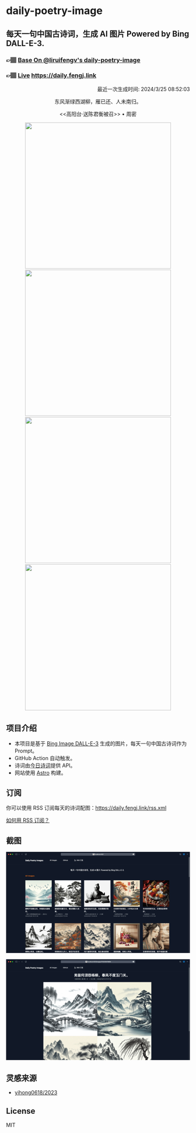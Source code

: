 
# daily-poetry-image

## 每天一句中国古诗词，生成 AI 图片 Powered by Bing DALL-E-3.

### 👉🏽 [Base On @liruifengv's daily-poetry-image](https://github.com/liruifengv/daily-poetry-image)

### 👉🏽 [Live](https://daily.fengj.link) https://daily.fengj.link

<p align="right">
  最近一次生成时间: 2024/3/25 08:52:03
</p>
<p align="center">
东风渐绿西湖柳，雁已还、人未南归。
</p>
<p align="center">
<<高阳台·送陈君衡被召>> • 周密
</p>
<p align="center">
<img src="https://tse1.mm.bing.net/th/id/OIG1.s62NDaxi16obeUe0yXih" height="400" width="400" />
<img src="https://tse2.mm.bing.net/th/id/OIG1.o6zotoPgOunF4R.jZC.J" height="400" width="400" />
<img src="https://tse1.mm.bing.net/th/id/OIG1.JzvFuLm5UgIQ3gVmn91n" height="400" width="400" />
<img src="https://tse3.mm.bing.net/th/id/OIG1.xFTzSQp3dvkmq_9XPlNN" height="400" width="400" />
</p>

## 项目介绍

-   本项目是基于 [Bing Image DALL-E-3](https://www.bing.com/images/create) 生成的图片，每天一句中国古诗词作为 Prompt。
-   GitHub Action 自动触发。
-   诗词由[今日诗词](https://www.jinrishici.com/)提供 API。
-   网站使用 [Astro](https://astro.build) 构建。

## 订阅

你可以使用 RSS 订阅每天的诗词配图：https://daily.fengj.link/rss.xml

[如何用 RSS 订阅？](https://zhuanlan.zhihu.com/p/55026716)

## 截图

![图片列表](./screenshots/Snipaste_2023-12-28_21-00-26.png)

![图片详情](./screenshots/Snipaste_2023-12-28_21-00-53.png)

## 灵感来源

-   [yihong0618/2023](https://github.com/yihong0618/2023)

## License

MIT
